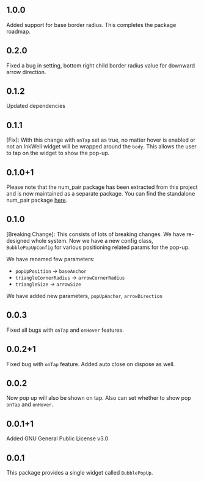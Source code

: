 ## 1.0.0
Added support for base border radius. This completes the package roadmap.

## 0.2.0
Fixed a bug in setting, bottom right child border radius value for downward arrow direction.

## 0.1.2
Updated dependencies

## 0.1.1
[Fix]: With this change with `onTap` set as true, no matter hover is enabled or not an 
InkWell widget will be wrapped around the `body`. This allows the user to tap on the widget to show 
the pop-up.

## 0.1.0+1
Please note that the num_pair package has been extracted from this project and is now maintained as 
a separate package. You can find the standalone num_pair package [here](https://pub.dev/packages/num_pair).

## 0.1.0
[Breaking Change]: This consists of lots of breaking changes. We have re-designed whole system.
Now we have a new config class, `BubblePopUpConfig` for various positioning related params for the
pop-up.

We have renamed few parameters:
 - `popUpPosition` -> `baseAnchor`
 - `triangleCornerRadius` -> `arrowCornerRadius`
 - `triangleSize` -> `arrowSize`

We have added new parameters, `popUpAnchor`, `arrowDirection`

## 0.0.3
Fixed all bugs with `onTap` and `onHover` features.

## 0.0.2+1
Fixed bug with `onTap` feature. Added auto close on dispose as well.

## 0.0.2
Now pop up will also be shown on tap. Also can set whether to show pop `onTap` and `onHover`.

## 0.0.1+1
Added GNU General Public License v3.0

## 0.0.1
This package provides a single widget called `BubblePopUp`.
